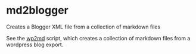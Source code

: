 # md2blogger

Creates a Blogger XML file from a collection of markdown files

See the [wp2md](https://github.com/jonbeckett/wp2md) script, which creates a collection of markdown files from a wordpress blog export.
